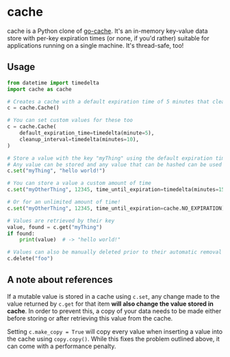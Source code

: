 # cache

cache is a Python clone of [go-cache](https://github.com/patrickmn/go-cache). It's an in-memory key-value data store with per-key expiration times (or none, if you'd rather) suitable for applications running on a single machine. It's thread-safe, too!

## Usage

```python
from datetime import timedelta
import cache as cache

# Creates a cache with a default expiration time of 5 minutes that cleans old entries once every 10 minutes
c = cache.Cache()

# You can set custom values for these too
c = cache.Cache(
    default_expiration_time=timedelta(minute=5),
    cleanup_interval=timedelta(minutes=10),
)

# Store a value with the key "myThing" using the default expiration time
# Any value can be stored and any value that can be hashed can be used as a key
c.set("myThing", "hello world!")

# You can store a value a custom amount of time
c.set("myOtherThing", 12345, time_until_expiration=timedelta(minutes=15))

# Or for an unlimited amount of time!
c.set("myOtherThing", 12345, time_until_expiration=cache.NO_EXPIRATION)

# Values are retrieved by their key
value, found = c.get("myThing")
if found:
    print(value)  # -> "hello world!"

# Values can also be manually deleted prior to their automatic removal
c.delete("foo")
```

## A note about references

If a mutable value is stored in a cache using `c.set`, any change made to the value returned by `c.get` for that item **will also change the value stored in cache**. In order to prevent this, a copy of your data needs to be made either before storing or after retrieving this value from the cache. 

Setting `c.make_copy = True` will copy every value when inserting a value into the cache using `copy.copy()`. While this fixes the problem outlined above, it can come with a performance penalty.
